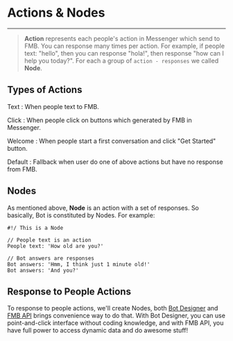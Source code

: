 # Actions & Nodes
---
> **Action** represents each people's action in Messenger which send to FMB. You can response many times per action. For example, if people text: "hello", then you can response "hola!", then response "how can I help you today?". For each a group of `action - responses` we called **Node**.

## Types of Actions
Text
: When people text to FMB.

Click
: When people click on buttons which generated by FMB in Messenger.

Welcome
: When people start a first conversation and click "Get Started" button.

Default
: Fallback when user do one of above actions but have no response from FMB.

## Nodes
As mentioned above, **Node** is an action with a set of responses. So basically, Bot is constituted by Nodes. For example:

```
#!/ This is a Node

// People text is an action
People text: 'How old are you?'

// Bot answers are responses
Bot answers: 'Hmm, I think just 1 minute old!'
Bot answers: 'And you?'
```

## Response to People Actions
To response to people actions, we'll create Nodes, both [Bot Designer](bot-designer) and [FMB API](api) brings convenience way to do that. With Bot Designer, you can use point-and-click interface without coding knowledge, and with FMB API, you have full power to access dynamic data and do awesome stuff!